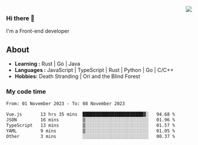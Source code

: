 <img align='right' src="https://github-readme-stats.vercel.app/api?username=strugglebak&show_icons=true">

### Hi there 👋

I'm a Front-end developer

## About

-  **Learning :** Rust | Go | Java
-  **Languages :** JavaScript | TypeScript | Rust | Python | Go | C/C++
-  **Hobbies:** Death Stranding | Ori and the Blind Forest

### My code time

<!--START_SECTION:waka-->

```txt
From: 01 November 2023 - To: 08 November 2023

Vue.js       13 hrs 35 mins  ███████████████████████▓░   94.68 %
JSON         16 mins         ▒░░░░░░░░░░░░░░░░░░░░░░░░   01.96 %
TypeScript   13 mins         ▒░░░░░░░░░░░░░░░░░░░░░░░░   01.57 %
YAML         9 mins          ▒░░░░░░░░░░░░░░░░░░░░░░░░   01.05 %
Other        3 mins          ░░░░░░░░░░░░░░░░░░░░░░░░░   00.37 %
```

<!--END_SECTION:waka-->
